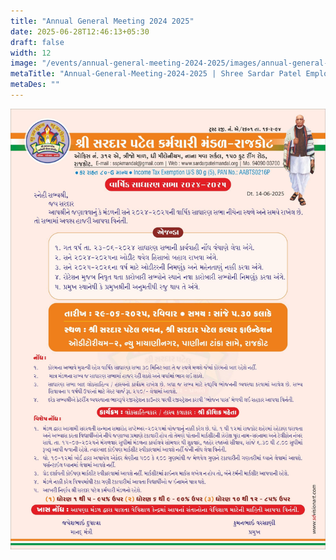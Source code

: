 ```yaml
---
title: "Annual General Meeting 2024 2025"
date: 2025-06-28T12:46:13+05:30
draft: false
width: 12
image: "/events/annual-general-meeting-2024-2025/images/annual-general-meeting-2024-2025.jpeg"
metaTitle: "Annual-General-Meeting-2024-2025 | Shree Sardar Patel Employees Group, Rajkot"
metaDes: ""
---
```


<!--more-->
![Annual-General-Meeting-2024-2025 | Shree Sardar Patel Employees Group, Rajkot](/events/annual-general-meeting-2024-2025/images/annual-general-meeting-2024-2025.jpeg "Annual General Meeting 2024 2025 | Shree Sardar Patel Employees Group, Rajkot")